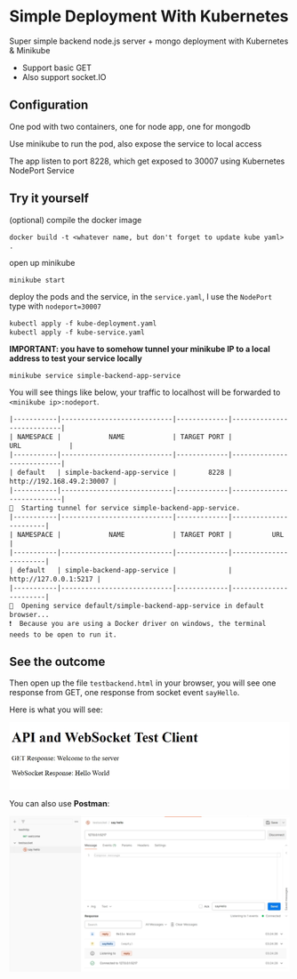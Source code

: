 # Simple Deployment With Kubernetes

Super simple backend node.js server + mongo deployment with Kubernetes & Minikube

- Support basic GET 
- Also support socket.IO

## Configuration

One pod with two containers, one for node app, one for mongodb

Use minikube to run the pod, also expose the service to local access

The app listen to port 8228, which get exposed to 30007 using Kubernetes NodePort Service

## Try it yourself

(optional) compile the docker image

```
docker build -t <whatever name, but don't forget to update kube yaml> .
```

open up minikube

```
minikube start
```

deploy the pods and the service, in the `service.yaml`, I use the `NodePort` type with `nodeport=30007`

```
kubectl apply -f kube-deployment.yaml
kubectl apply -f kube-service.yaml
```

**IMPORTANT: you have to somehow tunnel your minikube IP to a local address to test your service locally**

```
minikube service simple-backend-app-service
```

You will see things like below, your traffic to localhost will be forwarded to `<minikube ip>:nodeport`.

```
|-----------|----------------------------|-------------|---------------------------|
| NAMESPACE |            NAME            | TARGET PORT |            URL            |
|-----------|----------------------------|-------------|---------------------------|
| default   | simple-backend-app-service |        8228 | http://192.168.49.2:30007 |
|-----------|----------------------------|-------------|---------------------------|
🏃  Starting tunnel for service simple-backend-app-service.
|-----------|----------------------------|-------------|-----------------------|
| NAMESPACE |            NAME            | TARGET PORT |          URL          |
|-----------|----------------------------|-------------|-----------------------|
| default   | simple-backend-app-service |             | http://127.0.0.1:5217 |
|-----------|----------------------------|-------------|-----------------------|
🎉  Opening service default/simple-backend-app-service in default browser...    
❗  Because you are using a Docker driver on windows, the terminal needs to be open to run it.
```

## See the outcome

Then open up the file `testbackend.html` in your browser, you will see one response from GET, one response from socket event `sayHello`.

Here is what you will see:

<img src="images/webpage.png" style="zoom:75%;" />

You can also use **Postman**:

![](images/postman.png)